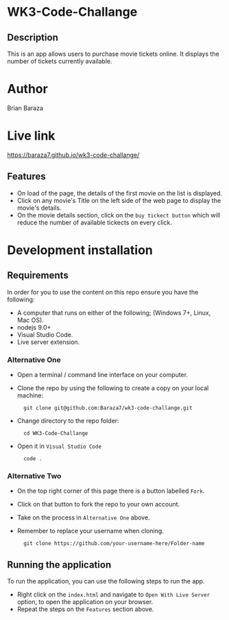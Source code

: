 # WK3-Code-Challange


## Description

This is an app allows users to purchase movie tickets online. It displays the number of tickets currently 
available.

# Author

Brian Baraza

# Live link

https://baraza7.github.io/wk3-code-challange/


## Features
- On load of the page, the details of the first movie on the list is displayed.
- Click on any movie's Title on the left side of the web page to display the movie's details.
- On the movie details section, click on the `buy tickect button` which will reduce the number of available tickects on every click.

# Development installation

## Requirements

In order for you to use the content on this repo ensure you have the following:

- A computer that runs on either of the following; (Windows 7+, Linux, Mac OS).
-  nodejs 9.0+
- Visual Studio Code.
- Live server extension.

### Alternative One

- Open a terminal / command line interface on your computer.
- Clone the repo by using the following to create a copy on your local machine:

        git clone git@github.com:Baraza7/wk3-code-challange.git
       
- Change directory to the repo folder:

        cd WK3-Code-Challange

- Open it in ``Visual Studio Code``

        code .

### Alternative Two

- On the top right corner of this page there is a button labelled ``Fork``.
- Click on that button to fork the repo to your own account.
- Take on the process in ``Alternative One`` above.
- Remember to replace your username when cloning.

        git clone https://github.com/your-username-here/Folder-name

## Running the application

To run the application, you can use the following steps to run the app.
    
- Right click on the `index.html` and navigate to `Open With Live Server` option, to open the application on your browser.
- Repeat the steps on the `Features` section above.




